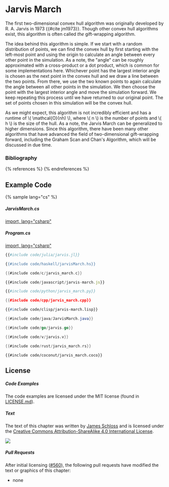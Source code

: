 # Jarvis March

The first two-dimensional convex hull algorithm was originally developed by R. A. Jarvis in 1973 {{#cite jm1973}}.
Though other convex hull algorithms exist, this algorithm is often called *the* gift-wrapping algorithm.

The idea behind this algorithm is simple.
If we start with a random distribution of points, we can find the convex hull by first starting with the left-most point and using the origin to calculate an angle between every other point in the simulation.
As a note, the "angle" can be roughly approximated with a cross-product or a dot product, which is common for some implementations here.
Whichever point has the largest interior angle is chosen as the next point in the convex hull and we draw a line between the two points.
From there, we use the two known points to again calculate the angle between all other points in the simulation.
We then choose the point with the largest interior angle and move the simulation forward.
We keep repeating this process until we have returned to our original point.
The set of points chosen in this simulation will be the convex hull.

As we might expect, this algorithm is not incredibly efficient and has a runtime of \\( \mathcal{O}(nh) \\), where \\( n \\) is the number of points and \\( h \\) is the size of the hull.
As a note, the Jarvis March can be generalized to higher dimensions.
Since this algorithm, there have been many other algorithms that have advanced the field of two-dimensional gift-wrapping forward, including the Graham Scan and Chan's Algorithm, which will be discussed in due time.

### Bibliography

{% references %} {% endreferences %}

## Example Code


{% sample lang="cs" %}
##### JarvisMarch.cs
[import, lang="csharp"](code/csharp/JarvisMarch.cs)
##### Program.cs
[import, lang="csharp"](code/csharp/Program.cs)
```julia
{{#include code/julia/jarvis.jl}}
```
```haskell
{{#include code/haskell/jarvisMarch.hs}}
```
```c
{{#include code/c/jarvis_march.c}}
```
```javascript
{{#include code/javascript/jarvis-march.js}}
```
```python
{{#include code/python/jarvis_march.py}}
```
```cpp
{{#include code/cpp/jarvis_march.cpp}}
```
```lisp
{{#include code/clisp/jarvis-march.lisp}}
```
```java
{{#include code/java/JarvisMarch.java}}
```
```go
{{#include code/go/jarvis.go}}
```
```v
{{#include code/v/jarvis.v}}
```
```rust
{{#include code/rust/jarvis_march.rs}}
```
```coconut
{{#include code/coconut/jarvis_march.coco}}
```




## License

##### Code Examples

The code examples are licensed under the MIT license (found in [LICENSE.md](https://github.com/algorithm-archivists/algorithm-archive/blob/master/LICENSE.md)).

##### Text

The text of this chapter was written by [James Schloss](https://github.com/leios) and is licensed under the [Creative Commons Attribution-ShareAlike 4.0 International License](https://creativecommons.org/licenses/by-sa/4.0/legalcode).

[<p><img  class="center" src="../cc/CC-BY-SA_icon.svg" /></p>](https://creativecommons.org/licenses/by-sa/4.0/)

##### Pull Requests

After initial licensing ([#560](https://github.com/algorithm-archivists/algorithm-archive/pull/560)), the following pull requests have modified the text or graphics of this chapter:
- none
